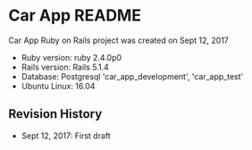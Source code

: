 # Car App README
Car App Ruby on Rails project was created on Sept 12, 2017<br />
* Ruby version: ruby 2.4.0p0
* Rails version: Rails 5.1.4
* Database: Postgresql 'car_app_development', 'car_app_test'
* Ubuntu Linux: 16.04

## Revision History
* Sept 12, 2017: First draft
